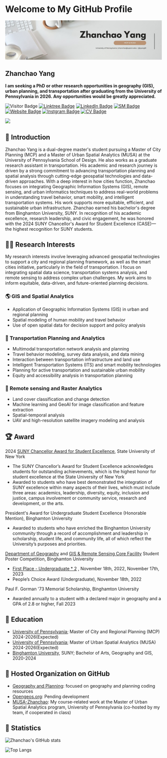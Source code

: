 # Welcome to My GitHub Profile

![](images/banner.jpg)

## Zhanchao Yang
**I am seeking a PhD or other research opportunities in geography (GIS), urban planning, and transportation after graduating from the University of Pennsylvania in 2026. Any opportunities would be greatly appreciated.**


![Visitor Badge](https://visitor-badge.laobi.icu/badge?page_id=zyang91.zyang91)
[![Linktree Badge](https://img.shields.io/badge/My-LinkTree-yellow)](https://linktr.ee/zhanchaoyang)
[![LinkedIn Badge](https://img.shields.io/badge/My-LinkedIn-blue)](https://www.linkedin.com/in/zhanchaoyang/)
[![SM Badge](https://img.shields.io/badge/My-Portfolio-green)](https://storymaps.arcgis.com/collections/4b21436eff7e4ea88b55caa33ea26e3d)
[![Website Badge](https://img.shields.io/badge/My-Website-yellow)](https://zhanchaoyang.weebly.com/)
[![Instgram Badge](https://img.shields.io/badge/My-instagram-brightgreen)](https://www.instagram.com/zhanchao.yang/)
[![CV Badge](https://img.shields.io/badge/My-CV-critical)](comingsoon!)




![](images/geography.gif)

## 🧑 Introduction
Zhanchao Yang is a dual-degree master's student pursuing a Master of City Planning (MCP) and a Master of Urban Spatial Analytics (MUSA) at the University of Pennsylvania School of Design. He also works as a graduate research assistant in transportation. His academic and research journey is driven by a strong commitment to advancing transportation planning and spatial analysis through cutting-edge geospatial technologies and data-driven approaches. With a deep interest in how cities function, Zhanchao focuses on integrating Geographic Information Systems (GIS), remote sensing, and urban informatics techniques to address real-world problems in understanding travel behavior, smart mobility, and intelligent transportation systems. His work supports more equitable, efficient, and sustainable urban infrastructure. Zhanchao earned his bachelor's degree from Binghamton University, SUNY. In recognition of his academic excellence, research leadership, and civic engagement, he was honored with the 2024 SUNY Chancellor's Award for Student Excellence (CASE)—the highest recognition for SUNY students.

## 🕵️‍♂️  Research Interests

My research interests involve leveraging advanced geospatial technologies to support a city and regional planning framework, as well as the smart cities initiative, particularly in the field of transportation. I focus on integrating spatial data science, transportation systems analysis, and remote sensing to address complex urban challenges. My work aims to inform equitable, data-driven, and future-oriented planning decisions.

### 🌎 GIS and Spatial Analytics
- Application of Geographic Information Systems (GIS) in urban and regional planning
- Spatial modeling of human mobility and travel behavior
- Use of open spatial data for decision support and policy analysis

### 🚎 Transportation Planning and Analytics
- Multimodal transportation network analysis and planning
- Travel behavior modeling, survey data analysis, and data mining
- Interaction between transportation infrastructure and land use
- Intelligent Transportation Systems (ITS) and smart mobility technologies
- Planning for active transportation and sustainable urban mobility
- Equity and accessibility analysis in transportation planning

### 🌆 Remote sensing and Raster Analytics
- Land cover classification and change detection
- Machine learning and GeoAI for image classification and feature extraction
- Spatial-temporal analysis
- UAV and high-resolution satellite imagery modeling and analysis

## 🏆 Award
2024 [SUNY Chancellor Award for Student Excellence](https://system.suny.edu/university-life/student-excellence/), State University of New York
-  The SUNY Chancellor’s Award for Student Excellence acknowledges students for outstanding achievements, which is the highest honor for student excellence at the State University of New York
-  Awarded to students who have best demonstrated the integration of SUNY excellence within many aspects of their lives, which must include three areas: academics, leadership, diversity, equity, inclusion and justice, campus involvement or community service, research and development, or the arts.

President's Award for Undergraduate Student Excellence (Honorable Mention), Binghamton University
- Awarded to students who have enriched the Binghamton University community through a record of accomplishment and leadership in scholarship, student life, and community life, all of which reflect the University’s purposes and priorities.


[Department of Geography](https://www.binghamton.edu/geography/index.html) and [GIS & Remote Sensing Core Facility](https://www.binghamton.edu/geography/gis/) Student Poster Competition, Binghamton University
- [First Place - Undergraduate * 2](https://giscore.binghamton.edu/gisday/posters.html) , November 18th, 2022, November 17th, 2023
- People’s Choice Award (Undergraduate), November 18th, 2022

Paul F. Gorman '73 Memorial Scholarship, Binghamton University
- Awarded annually to a student with a declared major in geography and a GPA of 2.8 or higher, Fall 2023


## 🏫  Education
- [University of Pennsylvania](https://www.design.upenn.edu/city-regional-planning); Master of City and Regional Planning (MCP) 2024-2026(Expected)
- [University of Pennsylvania](https://www.design.upenn.edu/urban-spatial-analytics); Master of Urban Spatial Analytics (MUSA) 2024-2026(Expected)
- [Binghamton University](https://www.binghamton.edu/), SUNY; Bachelor of Arts, Geography and GIS, 2020-2024


## 🏰 Hosted Organization on GitHub

- [Geography and Planning](https://github.com/Geography-and-Planning): focused on geography and planning coding resources
- [Opengeos.org](https://github.com/Opengeos-org): Pending development
- [MUSA-Zhanchao](https://github.com/MUSA-Zhanchao): My course-related work at the Master of Urban Spatial Analytics program, University of Pennsylvania (co-hosted by my team, if cooperated in class)

## 📐 Statistics

![Zhanchao's GitHub stats](https://read-stats.vercel.app/api?username=zyang91&show_icons=true&theme=radical&rank_icon=github)

![Top Langs](https://read-stats.vercel.app/api/top-langs/?username=zyang91&theme=radical)


